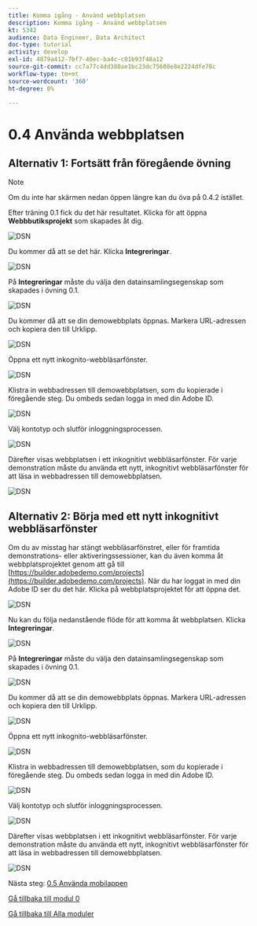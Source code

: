 ```yaml
---
title: Komma igång - Använd webbplatsen
description: Komma igång - Använd webbplatsen
kt: 5342
audience: Data Engineer, Data Architect
doc-type: tutorial
activity: develop
exl-id: 4879a412-7bf7-40ec-ba4c-c01b93f48a12
source-git-commit: cc7a77c4dd380ae1bc23dc75608e8e2224dfe78c
workflow-type: tm+mt
source-wordcount: '360'
ht-degree: 0%

---
```


# 0.4 Använda webbplatsen

## Alternativ 1: Fortsätt från föregående övning

>[!NOTE]
>
>Om du inte har skärmen nedan öppen längre kan du öva på 0.4.2 istället.

Efter träning 0.1 fick du det här resultatet. Klicka för att öppna **Webbbutiksprojekt** som skapades åt dig.

![DSN](./images/dsn5a.png)

Du kommer då att se det här. Klicka **Integreringar**.

![DSN](./images/web1.png)

På **Integreringar** måste du välja den datainsamlingsegenskap som skapades i övning 0.1.

![DSN](./images/web2.png)

Du kommer då att se din demowebbplats öppnas. Markera URL-adressen och kopiera den till Urklipp.

![DSN](./images/web3.png)

Öppna ett nytt inkognito-webbläsarfönster.

![DSN](./images/web4.png)

Klistra in webbadressen till demowebbplatsen, som du kopierade i föregående steg. Du ombeds sedan logga in med din Adobe ID.

![DSN](./images/web5.png)

Välj kontotyp och slutför inloggningsprocessen.

![DSN](./images/web6.png)

Därefter visas webbplatsen i ett inkognitivt webbläsarfönster. För varje demonstration måste du använda ett nytt, inkognitivt webbläsarfönster för att läsa in webbadressen till demowebbplatsen.

![DSN](./images/web7.png)

## Alternativ 2: Börja med ett nytt inkognitivt webbläsarfönster

Om du av misstag har stängt webbläsarfönstret, eller för framtida demonstrations- eller aktiveringssessioner, kan du även komma åt webbplatsprojektet genom att gå till [https://builder.adobedemo.com/projects](https://builder.adobedemo.com/projects). När du har loggat in med din Adobe ID ser du det här. Klicka på webbplatsprojektet för att öppna det.

![DSN](./images/web8.png)

Nu kan du följa nedanstående flöde för att komma åt webbplatsen. Klicka **Integreringar**.

![DSN](./images/web1.png)

På **Integreringar** måste du välja den datainsamlingsegenskap som skapades i övning 0.1.

![DSN](./images/web2.png)

Du kommer då att se din demowebbplats öppnas. Markera URL-adressen och kopiera den till Urklipp.

![DSN](./images/web3.png)

Öppna ett nytt inkognito-webbläsarfönster.

![DSN](./images/web4.png)

Klistra in webbadressen till demowebbplatsen, som du kopierade i föregående steg. Du ombeds sedan logga in med din Adobe ID.

![DSN](./images/web5.png)

Välj kontotyp och slutför inloggningsprocessen.

![DSN](./images/web6.png)

Därefter visas webbplatsen i ett inkognitivt webbläsarfönster. För varje demonstration måste du använda ett nytt, inkognitivt webbläsarfönster för att läsa in webbadressen till demowebbplatsen.

![DSN](./images/web7.png)

Nästa steg: [0.5 Använda mobilappen](./ex5.md)

[Gå tillbaka till modul 0](./getting-started.md)

[Gå tillbaka till Alla moduler](./../../overview.md)
